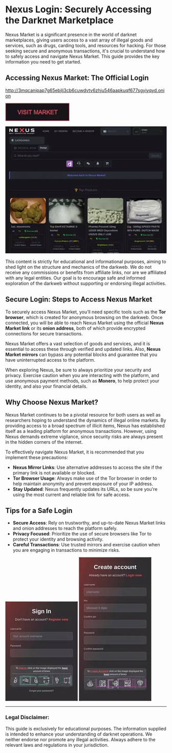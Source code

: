 # Nexus Login: Securely Accessing the Darknet Marketplace

Nexus Market is a significant presence in the world of darknet marketplaces, giving users access to a vast array of illegal goods and services, such as drugs, carding tools, and resources for hacking. For those seeking secure and anonymous transactions, it's crucial to understand how to safely access and navigate Nexus Market. This guide provides the key information you need to get started.

## Accessing Nexus Market: The Official Login

http://3mqcanipap7g65ebjlj3cb6cuwdvtv6zhju546aapkuqf677sgyiyqyd.onion

[<img src="/img/plot.webp" width="200">](http://3mqcanipap7g65ebjlj3cb6cuwdvtv6zhju546aapkuqf677sgyiyqyd.onion)

<a href="http://3mqcanipap7g65ebjlj3cb6cuwdvtv6zhju546aapkuqf677sgyiyqyd.onion"><img src="/img/over.webp" alt="image" style="max-width: 100%;"></a>

This content is strictly for educational and informational purposes, aiming to shed light on the structure and mechanics of the darkweb. We do not receive any commissions or benefits from affiliate links, nor are we affiliated with any legal entities. Our goal is to encourage safe and informed exploration of the darkweb without supporting or endorsing illegal activities.

## Secure Login: Steps to Access Nexus Market

To securely access Nexus Market, you’ll need specific tools such as the **Tor browser**, which is created for anonymous browsing on the darkweb. Once connected, you will be able to reach Nexus Market using the official **Nexus Market link** or its **onion address**, both of which provide encrypted connections for secure transactions.

Nexus Market offers a vast selection of goods and services, and it is essential to access these through verified and updated links. Also, **Nexus Market mirrors** can bypass any potential blocks and guarantee that you have uninterrupted access to the platform.

When exploring Nexus, be sure to always prioritize your security and privacy. Exercise caution when you are interacting with the platform, and use anonymous payment methods, such as **Monero**, to help protect your identity, and also your financial details.

## Why Choose Nexus Market?

Nexus Market continues to be a pivotal resource for both users as well as researchers hoping to understand the dynamics of illegal online markets. By providing access to a broad spectrum of illicit items, Nexus has established itself as a leading platform for anonymous transactions. However, using Nexus demands extreme vigilance, since security risks are always present in the hidden corners of the internet.

To effectively navigate Nexus Market, it is recommended that you implement these precautions:

-   **Nexus Mirror Links**: Use alternative addresses to access the site if the primary link is not available or blocked.
-   **Tor Browser Usage**: Always make use of the Tor browser in order to help maintain anonymity and prevent exposure of your IP address.
-   **Stay Updated**: Nexus frequently updates its URLs, so be sure you're using the most current and reliable link for safe access.

## Tips for a Safe Login

-   **Secure Access**: Rely on trustworthy, and up-to-date Nexus Market links and onion addresses to reach the platform safely.
-   **Privacy Focused**: Prioritize the use of secure browsers like Tor to protect your identity and browsing activity.
-   **Careful Transactions**: Use trusted mirrors and exercise caution when you are engaging in transactions to minimize risks.

<a href="http://3mqcanipap7g65ebjlj3cb6cuwdvtv6zhju546aapkuqf677sgyiyqyd.onion"><img src="/img/color.webp" alt="image" style="max-width: 100%;"></a>
<a href="http://3mqcanipap7g65ebjlj3cb6cuwdvtv6zhju546aapkuqf677sgyiyqyd.onion"><img src="/img/content.webp" alt="image" style="max-width: 100%;"></a>

---

### Legal Disclaimer:

This guide is exclusively for educational purposes. The information supplied is intended to enhance your understanding of darknet operations. We neither endorse nor promote any illegal activities. Always adhere to the relevant laws and regulations in your jurisdiction.